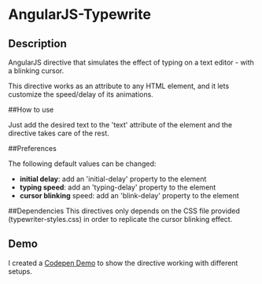 AngularJS-Typewrite
===================

## Description
AngularJS directive that simulates the effect of typing on a text editor - with a blinking cursor.

This directive works as an attribute to any HTML element, and it lets customize the speed/delay of its animations.


##How to use

Just add the desired text to the 'text' attribute of the element and the directive takes care of the rest.

##Preferences

The following default values can be changed:

* **initial delay**: add an 'initial-delay' property to the element 
* **typing speed**: add an 'typing-delay' property to the element
* **cursor blinking** speed: add an 'blink-delay' property to the element

##Dependencies
This directives only depends on the CSS file provided (typewriter-styles.css) in order to replicate the cursor blinking effect.

## Demo

I created a [Codepen Demo](http://codepen.io/capelo/pen/Bmbgn) to show the directive working with different setups.
